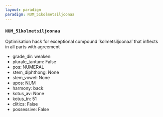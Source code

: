 ```yaml
---
layout: paradigm
paradigm: NUM_51kolmetsiljoonaa
---
```

### ` NUM_51kolmetsiljoonaa `

Optimisation hack for exceptional compound ’kolmetsiljoonaa’ that inflects in all parts with agreement
* grade_dir: weaken
* plurale_tantum: False
* pos: NUMERAL
* stem_diphthong: None
* stem_vowel: None
* upos: NUM
* harmony: back
* kotus_av: None
* kotus_tn: 51
* clitics: False
* possessive: False
